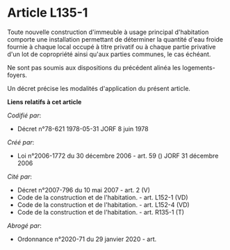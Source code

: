 # Article L135-1

Toute nouvelle construction d'immeuble à usage principal d'habitation comporte une installation permettant de déterminer la
quantité d'eau froide fournie à chaque local occupé à titre privatif ou à chaque partie privative d'un lot de copropriété
ainsi qu'aux parties communes, le cas échéant.

Ne sont pas soumis aux dispositions du précédent alinéa les logements-foyers.

Un décret précise les modalités d'application du présent article.

**Liens relatifs à cet article**

_Codifié par_:

  - Décret n°78-621 1978-05-31 JORF 8 juin 1978

_Créé par_:

  - Loi n°2006-1772 du 30 décembre 2006 - art. 59 () JORF 31 décembre 2006

_Cité par_:

  - Décret n°2007-796 du 10 mai 2007 - art. 2 (V)
  - Code de la construction et de l'habitation. - art. L152-1 (VD)
  - Code de la construction et de l'habitation. - art. L152-4 (VD)
  - Code de la construction et de l'habitation. - art. R135-1 (T)

_Abrogé par_:

  - Ordonnance n°2020-71 du 29 janvier 2020 - art.
